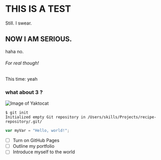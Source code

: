 # THIS IS A TEST
Still. I swear.
## NOW I AM SERIOUS.
haha no.
###### For real though!
This time: yeah
### what about 3 ?
![Image of Yaktocat](https://octodex.github.com/images/yaktocat.png)

```
$ git init
Initialized empty Git repository in /Users/skills/Projects/recipe-repository/.git/
```

``` javascript
var myVar = "Hello, world!";
```
- [ ] Turn on GitHub Pages
- [ ] Outline my portfolio
- [ ] Introduce myself to the world
